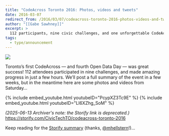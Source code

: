 ```yaml
---
title: "CodeAcross Toronto 2016: Photos, videos and tweets"
date: 2016-03-07
redirect_from: /2016/03/07/codeacross-toronto-2016-photos-videos-and-tweets/
author: "[[Gabe Sawhney]]"
excerpt: >
  112 participants, nine civic challenges, and one unforgettable CodeAcross — relive Toronto’s first Open Data Day with photos, videos, and highlights.
tags:
  - type/announcement
---
```

![](/assets/images/announcements/codeacross-toronto-2016/CcymBqAXEAAmQSu.jpg)

Toronto’s first CodeAcross — and fourth Open Data Day — was great success! 112 attendees participated in nine challenges, and made amazing progress in just a few hours. We’ll post a full summary of the event in a few weeks, but in the meantime here are some photos and videos from Saturday…

{% include embed_youtube.html youtubeID="PcypXZ3Tc9E" %}
{% include embed_youtube.html youtubeID="Ll6XZhg_SoM" %}

*(2025-06-13 Archiver's note: the Storify link is deprecated.)*
https://storify.com/CivicTechTO/codeacross-toronto-2016

Keep reading for the [Storify summary](https://storify.com/CivicTechTO/codeacross-toronto-2016) (thanks, [@mhellstern](https://twitter.com/mhellstern)!)…